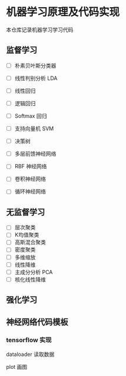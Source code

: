 # 机器学习原理及代码实现

本仓库记录机器学习学习代码



## 监督学习

- [ ] 朴素贝叶斯分类器
- [ ] 线性判别分析 LDA

- [ ] 线性回归
- [ ] 逻辑回归
- [ ] Softmax 回归

- [ ] 支持向量机 SVM
- [ ] 决策树
- [ ] 多层前馈神经网络
- [ ] RBF 神经网络
- [ ] 卷积神经网络
- [ ] 循环神经网络

## 无监督学习

- [ ] 层次聚类
- [ ] K均值聚类
- [ ] 高斯混合聚类
- [ ] 密度聚类
- [ ] 多维缩放
- [ ] 线性降维
- [ ] 主成分分析 PCA
- [ ] 核化线性降维

## 强化学习





## 神经网络代码模板

### tensorflow 实现

dataloader 读取数据

plot 画图   



